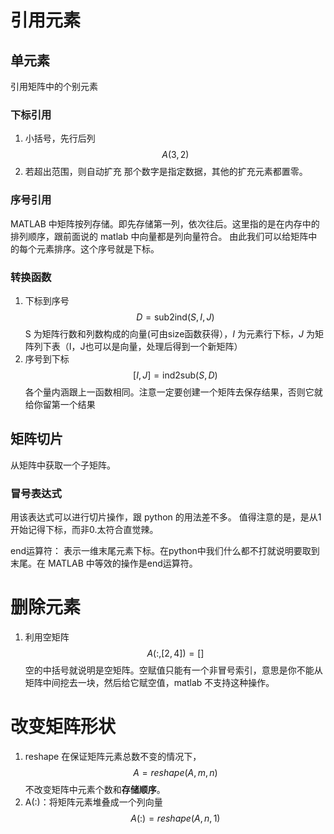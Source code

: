 # 引用元素
## 单元素
引用矩阵中的个别元素
### 下标引用
1. 小括号，先行后列
$$
A(3,2)
$$
2. 若超出范围，则自动扩充
	那个数字是指定数据，其他的扩充元素都置零。

### 序号引用
MATLAB 中矩阵按列存储。即先存储第一列，依次往后。这里指的是在内存中的排列顺序，跟前面说的 matlab 中向量都是列向量符合。
由此我们可以给矩阵中的每个元素排序。这个序号就是下标。
### 转换函数
1. 下标到序号
$$
D = \text{sub2ind}(S,I,J)
$$
S 为矩阵行数和列数构成的向量(可由size函数获得），$I$ 为元素行下标，$J$ 为矩阵列下表（I，J也可以是向量，处理后得到一个新矩阵）
2. 序号到下标
$$
[I,J] = \text{ind2sub}(S,D)
$$
各个量内涵跟上一函数相同。注意一定要创建一个矩阵去保存结果，否则它就给你留第一个结果

## 矩阵切片
从矩阵中获取一个子矩阵。
### 冒号表达式
用该表达式可以进行切片操作，跟 python 的用法差不多。
	值得注意的是，是从1开始记得下标，而非0.太符合直觉辣。

end运算符：
表示一维末尾元素下标。在python中我们什么都不打就说明要取到末尾。在 MATLAB 中等效的操作是end运算符。

# 删除元素
1. 利用空矩阵
$$
A(:,[2,4]) = []
$$
空的中括号就说明是空矩阵。空赋值只能有一个非冒号索引，意思是你不能从矩阵中间挖去一块，然后给它赋空值，matlab 不支持这种操作。

# 改变矩阵形状
1. reshape
在保证矩阵元素总数不变的情况下，
$$
A = reshape(A,m,n)
$$
不改变矩阵中元素个数和**存储顺序**。
2. A(:)：将矩阵元素堆叠成一个列向量
$$
A(:) = reshape(A,n,1)
$$
